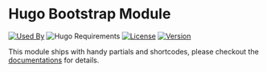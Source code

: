# Hugo Bootstrap Module

[![Used By](https://img.shields.io/badge/dynamic/json?color=success&label=used+by&query=repositories_humanize&logo=hugo&style=flat-square&url=https://api.razonyang.com/v1/github/dependents/hugomods/bootstrap)](https://github.com/hugomods/bootstrap/network/dependents)
![Hugo Requirements](https://img.shields.io/badge/dynamic/json?color=important&label=requirements&query=requirements&logo=hugo&style=flat-square&url=https://api.razonyang.com/v1/hugo/modules/github.com/hugomods/bootstrap)
[![License](https://img.shields.io/github/license/hugomods/bootstrap?style=flat-square)](https://github.com/hugomods/bootstrap/blob/main/LICENSE)
[![Version](https://img.shields.io/github/v/tag/hugomods/bootstrap?label=version&style=flat-square)](https://github.com/hugomods/bootstrap/tags)

This module ships with handy partials and shortcodes, please checkout the [documentations](https://hugomods.com/en/docs/bootstrap/) for details.
